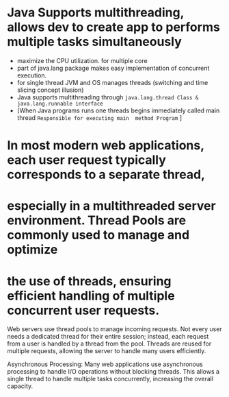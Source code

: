 # Java Supports multithreading, allows dev to create app to performs multiple tasks simultaneously
- maximize the CPU utilization. for multiple core
- part of java.lang package makes easy implementation of concurrent execution.
- for single thread JVM and OS manages threads (switching and time slicing concept illusion) 
- Java supports multithreading through `java.lang.thread Class & java.lang.runnable interface`
- [When Java programs runs one threads begins immediately called main thread `Responsible for executing main 
  method Program` ]

# In most modern web applications, each user request typically corresponds to a separate thread, 
# especially in a multithreaded server environment. Thread Pools are commonly used to manage and optimize 
# the use of threads, ensuring efficient handling of multiple concurrent user requests.

Web servers use thread pools to manage incoming requests. 
Not every user needs a dedicated thread for their entire session; 
instead, each request from a user is handled by a thread from the pool.
Threads are reused for multiple requests, allowing the server to handle many users efficiently.

Asynchronous Processing:
Many web applications use asynchronous processing to handle I/O operations without blocking threads. 
This allows a single thread to handle multiple tasks concurrently, increasing the overall capacity.